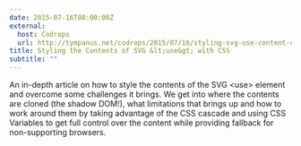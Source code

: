 ```yaml
---
date: 2015-07-16T00:00:00Z
external:
  host: Codrops
  url: http://tympanus.net/codrops/2015/07/16/styling-svg-use-content-css/
title: Styling the Contents of SVG &lt;use&gt; with CSS
subtitle: ""
---
```


<p class="size-2x">
	An in-depth article on how to style the contents of the SVG &lt;use&gt; element and overcome some challenges it brings. We get into where the contents are cloned (the shadow DOM!), what limitations that brings up and how to work around them by taking advantage of the CSS cascade and using CSS Variables to get full control over the content while providing fallback for non-supporting browsers.
</p>
